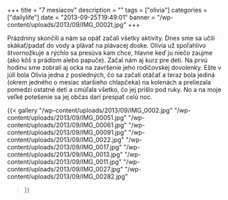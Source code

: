 +++
title = "7 mesiacov"
description = ""
tags = ["olivia"]
categories = ["dailylife"]
date = "2013-09-25T19:49:01"
banner = "/wp-content/uploads/2013/09/IMG_0002t.jpg"
+++

Prázdniny skončili a nám sa opäť začali všetky aktivity. Dnes sme sa učili skákať/padať do vody a plávať na plávacej doske. Olivia už spoľahlivo štvornožkuje a rýchlo sa
presúva kam chce, hlavne keď ju niečo zaujme (ako kôš s prádlom alebo papuče). Začal nám aj kurz
pre deti. Na prvú hodinu sme zobrali aj ocka na zavŕšenie jeho rodičovskej dovolenky. Ešte v júli
bola Olivia jedna z posledných, čo sa začali otáčať a teraz bola jediná (okrem jedného o mesiac
staršieho chlapčeka) na kolenách a preliezala pomedzi ostatné deti a cmúľala všetko, čo jej prišlo
pod ruky. No a na moje veľké potešenie sa jej občas darí prespať celú noc.

{{< gallery
    "/wp-content/uploads/2013/09/IMG_0002.jpg"
    "/wp-content/uploads/2013/09/IMG_00051.jpg"
    "/wp-content/uploads/2013/09/IMG_00061.jpg"
    "/wp-content/uploads/2013/09/IMG_00091.jpg"
    "/wp-content/uploads/2013/09/IMG_0022.jpg"
    "/wp-content/uploads/2013/09/IMG_0017.jpg"
    "/wp-content/uploads/2013/09/IMG_0013.jpg"
    "/wp-content/uploads/2013/09/IMG_0011.jpg"
    "/wp-content/uploads/2013/09/IMG_0027.jpg"
    "/wp-content/uploads/2013/09/IMG_00282.jpg"
>}}
